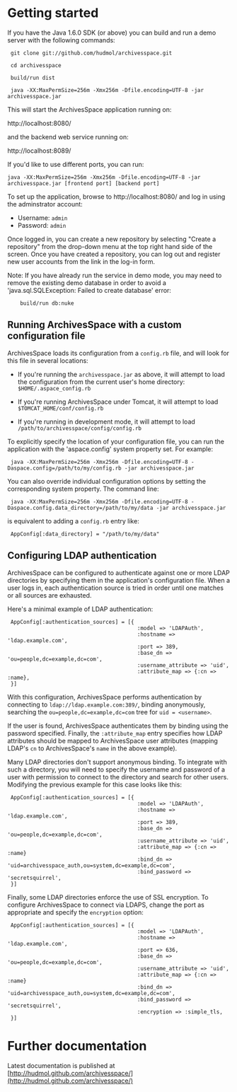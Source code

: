 # Getting started

If you have the Java 1.6.0 SDK (or above) you can build and run a demo
server with the following commands:

     git clone git://github.com/hudmol/archivesspace.git

     cd archivesspace

     build/run dist

     java -XX:MaxPermSize=256m -Xmx256m -Dfile.encoding=UTF-8 -jar archivesspace.jar

This will start the ArchivesSpace application running on:

  http://localhost:8080/

and the backend web service running on:

  http://localhost:8089/

If you'd like to use different ports, you can run:

    java -XX:MaxPermSize=256m -Xmx256m -Dfile.encoding=UTF-8 -jar archivesspace.jar [frontend port] [backend port]

To set up the application, browse to http://localhost:8080/ and log in
using the adminstrator account:

* Username: `admin`
* Password: `admin`

Once logged in, you can create a new repository by selecting "Create a
repository" from the drop-down menu at the top right hand side of the
screen.  Once you have created a repository, you can log out and
register new user accounts from the link in the log-in form.

Note: If you have already run the service in demo mode, you may need
to remove the existing demo database in order to avoid a
'java.sql.SQLException: Failed to create database' error:

		build/run db:nuke


## Running ArchivesSpace with a custom configuration file

ArchivesSpace loads its configuration from a `config.rb` file, and
will look for this file in several locations:

  * If you're running the `archivesspace.jar` as above, it will
    attempt to load the configuration from the current user's home
    directory: `$HOME/.aspace_config.rb` 

  * If you're running ArchivesSpace under Tomcat, it will attempt to
    load `$TOMCAT_HOME/conf/config.rb`

  * If you're running in development mode, it will attempt to load
    `/path/to/archivesspace/config/config.rb` 

To explicitly specify the location of your configuration file, you can
run the application with the 'aspace.config' system property set.  For
example:

     java -XX:MaxPermSize=256m -Xmx256m -Dfile.encoding=UTF-8 -Daspace.config=/path/to/my/config.rb -jar archivesspace.jar

You can also override individual configuration options by setting the
corresponding system property.  The command line:

     java -XX:MaxPermSize=256m -Xmx256m -Dfile.encoding=UTF-8 -Daspace.config.data_directory=/path/to/my/data -jar archivesspace.jar

is equivalent to adding a `config.rb` entry like:

     AppConfig[:data_directory] = "/path/to/my/data"


## Configuring LDAP authentication

ArchivesSpace can be configured to authenticate against one or more
LDAP directories by specifying them in the application's configuration
file.  When a user logs in, each authentication source is tried in
order until one matches or all sources are exhausted.

Here's a minimal example of LDAP authentication:

     AppConfig[:authentication_sources] = [{
                                             :model => 'LDAPAuth',
                                             :hostname => 'ldap.example.com',
                                             :port => 389,
                                             :base_dn => 'ou=people,dc=example,dc=com',
                                             :username_attribute => 'uid',
                                             :attribute_map => {:cn => :name},
     }]

With this configuration, ArchivesSpace performs authentication by
connecting to `ldap://ldap.example.com:389/`, binding anonymously,
searching the `ou=people,dc=example,dc=com` tree for `uid = <username>`. 

If the user is found, ArchivesSpace authenticates them by
binding using the password specified.  Finally, the `:attribute_map`
entry specifies how LDAP attributes should be mapped to ArchivesSpace
user attributes (mapping LDAP's `cn` to ArchivesSpace's `name` in the
above example).

Many LDAP directories don't support anonymous binding.  To integrate
with such a directory, you will need to specify the username and
password of a user with permission to connect to the directory and
search for other users.  Modifying the previous example for this case
looks like this:


     AppConfig[:authentication_sources] = [{
                                             :model => 'LDAPAuth',
                                             :hostname => 'ldap.example.com',
                                             :port => 389,
                                             :base_dn => 'ou=people,dc=example,dc=com',
                                             :username_attribute => 'uid',
                                             :attribute_map => {:cn => :name}
                                             :bind_dn => 'uid=archivesspace_auth,ou=system,dc=example,dc=com',
                                             :bind_password => 'secretsquirrel',
     }]


Finally, some LDAP directories enforce the use of SSL encryption.  To
configure ArchivesSpace to connect via LDAPS, change the port as
appropriate and specify the `encryption` option:

     AppConfig[:authentication_sources] = [{
                                             :model => 'LDAPAuth',
                                             :hostname => 'ldap.example.com',
                                             :port => 636,
                                             :base_dn => 'ou=people,dc=example,dc=com',
                                             :username_attribute => 'uid',
                                             :attribute_map => {:cn => :name}
                                             :bind_dn => 'uid=archivesspace_auth,ou=system,dc=example,dc=com',
                                             :bind_password => 'secretsquirrel',
                                             :encryption => :simple_tls,
     }]


# Further documentation

Latest documentation is published at [http://hudmol.github.com/archivesspace/](http://hudmol.github.com/archivesspace/)
